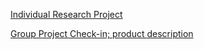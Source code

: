 [Individual Research Project](https://ryancpeters.github.io/Winter_UWB_2017/360_software_eng/Individual-Research-Project-Proposal/)

[Group Project Check-in; product description](https://ryancpeters.github.io/Winter_UWB_2017/360_software_eng/group-project-checkin-ppt/)
